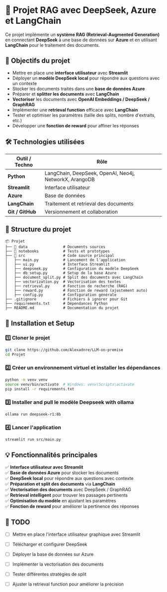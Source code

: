 # 🚀 Projet RAG avec DeepSeek, Azure et LangChain

Ce projet implémente un **système RAG (Retrieval-Augmented Generation)** en connectant **DeepSeek** à une base de données sur **Azure** et en utilisant **LangChain** pour le traitement des documents.

## 📌 Objectifs du projet

- Mettre en place une **interface utilisateur** avec **Streamlit**  
- Déployer un **modèle DeepSeek local** pour répondre aux questions avec un contexte  
- Stocker les documents traités dans une **base de données Azure**  
- Préparer et **splitter les documents** avec **LangChain**  
- **Vectoriser** les documents avec **OpenAI Embeddings / DeepSeek / GraphRAG**  
- Implémenter une **retrieval function** efficace avec **LangChain**  
- Tester et optimiser les paramètres (taille des splits, nombre d'extraits, etc.)  
- Développer une **fonction de reward** pour affiner les réponses  

## 🛠️ Technologies utilisées

| Outil / Techno  | Rôle |
|-----------------|------|
| **Python** | LangChain, DeepSeek, OpenAI, Neo4j, NetworkX, ArangoDB |
| **Streamlit** | Interface utilisateur |
| **Azure** | Base de données |
| **LangChain** | Traitement et retrieval des documents |
| **Git / GitHub** | Versionnement et collaboration |

## 📂 Structure du projet  

```
📦 Projet
├── 📂 data                # Documents sources
├── 📂 notebooks           # Tests et prototypes
├── 📂 src                 # Code source principal
│   ├── main.py           # Lancement de l'application
│   ├── ui.py             # Interface Streamlit
│   ├── deepseek.py       # Configuration du modèle DeepSeek
│   ├── db_setup.py       # Setup de la base Azure
│   ├── document_split.py # Split des documents avec LangChain
│   ├── vectorization.py  # Vectorisation des textes
│   ├── retrieval.py      # Fonction de recherche (RAG)
│   ├── reward.py         # Fonction de reward (ajustement auto)
│   ├── config.py         # Configuration générale
├── .gitignore            # Fichiers à ignorer pour Git
├── requirements.txt      # Dépendances Python
├── README.md             # Documentation du projet
```

## 🚀 Installation et Setup

### 1️⃣ Cloner le projet

```bash
git clone https://github.com/Alexadnre/LLM-on-premise
cd Projet
```

### 2️⃣ Créer un environnement virtuel et installer les dépendances  

```bash
python -m venv venv
source venv/bin/activate  # Windows: venv\Scripts\activate
pip install -r requirements.txt
```

### 3️⃣ Installer and pull le modèle Deepseek with ollama

```bash
ollama run deepseek-r1:8b
```

### 4️⃣ Lancer l'application

```bash
streamlit run src/main.py
```

## 💡 Fonctionnalités principales  

✅ **Interface utilisateur avec Streamlit**  
✅ **Base de données Azure** pour stocker les documents  
✅ **DeepSeek local** pour répondre aux questions avec contexte  
✅ **Préparation et split des documents** via **LangChain**  
✅ **Vectorisation des documents** avec DeepSeek / GraphRAG  
✅ **Retrieval intelligent** pour trouver les passages pertinents  
✅ **Optimisation du modèle** en ajustant les paramètres  
✅ **Fonction de reward** pour améliorer la pertinence des réponses  

## 📅 TODO  

- [ ] Mettre en place l'interface utilisateur graphique avec Streamlit  
- [ ] Télécharger et configurer DeepSeek  
- [ ] Déployer la base de données sur Azure  
- [ ] Implémenter la vectorisation des documents  
- [ ] Tester différentes stratégies de split  
- [ ] Ajuster la retrieval function pour améliorer la précision  


